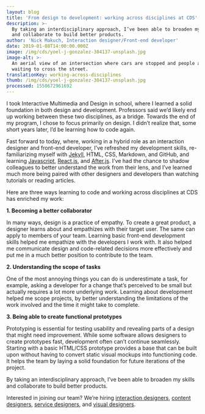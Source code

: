 ```yaml
---
layout: blog
title: 'From design to development: working across disciplines at CDS'
description: >-
  By taking an interdisciplinary approach, I’ve been able to broaden my skills
  and collaborate to build better products. 
author: 'Nick Makuch, Interaction designer/Front-end developer'
date: 2019-01-08T14:00:00.000Z
image: /img/cds/yoel-j-gonzalez-304137-unsplash.jpg
image-alt: >-
  An aerial view of an intersection where cars are stopped and people are
  waiting to cross the street.
translationKey: working-across-disciplines
thumb: /img/cds/yoel-j-gonzalez-304137-unsplash.jpg
processed: 1550672961692
---
```

I took Interactive Multimedia and Design in school, where I learned a solid foundation in both design and development. Professors said we’d likely end up working between these two disciplines, as a bridge. Towards the end of my program, I chose to focus primarily on design. I didn’t realize that, some short years later, I’d be learning how to code again.

Fast forward to today, where, working in a hybrid role as an interaction designer and front-end developer, I’ve refreshed my development skills, re-familiarizing myself with [Jekyll](https://jekyllrb.com/), HTML, CSS, Markdown, and GitHub, and learning [Javascript](https://www.javascript.com/), [React.js](https://reactjs.org/), and [After.js](https://github.com/jaredpalmer/after.js/blob/master/README.md). I’ve had the chance to shadow colleagues to better understand the work from their lens, and I’ve learned much more being paired with other designers and developers than watching tutorials or reading articles.

Here are three ways learning to code and working across disciplines at CDS has enriched my work:

**1. Becoming a better collaborator**

In many ways, design is a practice of empathy. To create a great product, a designer learns about and empathizes with their target user. The same can apply to members of your team. Learning basic front-end development skills helped me empathize with the developers I work with. It also helped me communicate design and code-related decisions more effectively and put me in a much better position to contribute to the team.

**2. Understanding the scope of tasks**

One of the most annoying things you can do is underestimate a task, for example, asking a developer for a change that’s perceived to be small but actually requires a lot more underlying work. Learning about development helped me scope projects, by better understanding the limitations of the work involved and the time it might take to complete.

**3. Being able to create functional prototypes**

Prototyping is essential for testing usability and revealing parts of a design that might need improvement. While some software allows designers to create prototypes fast, development often can’t continue seamlessly. Starting with a basic HTML/CSS prototype provides a base that can be built upon without having to convert static visual mockups into functioning code. It helps the team by laying a solid foundation for future iterations of the project. 

By taking an interdisciplinary approach, I’ve been able to broaden my skills and collaborate to build better products. 

Interested in joining our team? We’re hiring [interaction designers](https://digital.canada.ca/interaction-designers/), [content designers](https://digital.canada.ca/content-designers/), [service designers](https://digital.canada.ca/service-designers/), and [visual designers](https://digital.canada.ca/visual-designers/). 

